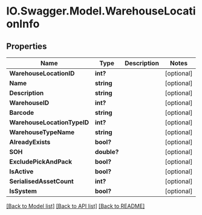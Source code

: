 # IO.Swagger.Model.WarehouseLocationInfo
## Properties

Name | Type | Description | Notes
------------ | ------------- | ------------- | -------------
**WarehouseLocationID** | **int?** |  | [optional] 
**Name** | **string** |  | [optional] 
**Description** | **string** |  | [optional] 
**WarehouseID** | **int?** |  | [optional] 
**Barcode** | **string** |  | [optional] 
**WarehouseLocationTypeID** | **int?** |  | [optional] 
**WarehouseTypeName** | **string** |  | [optional] 
**AlreadyExists** | **bool?** |  | [optional] 
**SOH** | **double?** |  | [optional] 
**ExcludePickAndPack** | **bool?** |  | [optional] 
**IsActive** | **bool?** |  | [optional] 
**SerialisedAssetCount** | **int?** |  | [optional] 
**IsSystem** | **bool?** |  | [optional] 

[[Back to Model list]](../README.md#documentation-for-models) [[Back to API list]](../README.md#documentation-for-api-endpoints) [[Back to README]](../README.md)

